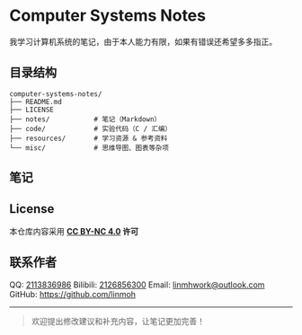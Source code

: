 # Computer Systems Notes

我学习计算机系统的笔记，由于本人能力有限，如果有错误还希望多多指正。

## 目录结构

```
computer-systems-notes/
├── README.md
├── LICENSE
├── notes/           # 笔记（Markdown）
├── code/            # 实验代码（C / 汇编）
├── resources/       # 学习资源 & 参考资料
└── misc/            # 思维导图、图表等杂项
```

## 笔记


## License

本仓库内容采用 **[CC BY-NC 4.0](https://creativecommons.org/licenses/by-nc/4.0/) 许可**

## 联系作者

QQ: [2113836986](https://qm.qq.com/cgi-bin/qm/qr?k=tnjMHnEtiEZ1ZxjxzdH3RaXlLTnTzGBX)
Bilibili: [2126856300](https://space.bilibili.com/2126856300)
Email: [linmhwork@outlook.com](mailto:linmhwork@outlook.com)
GitHub: https://github.com/linmoh

---

> 欢迎提出修改建议和补充内容，让笔记更加完善！
